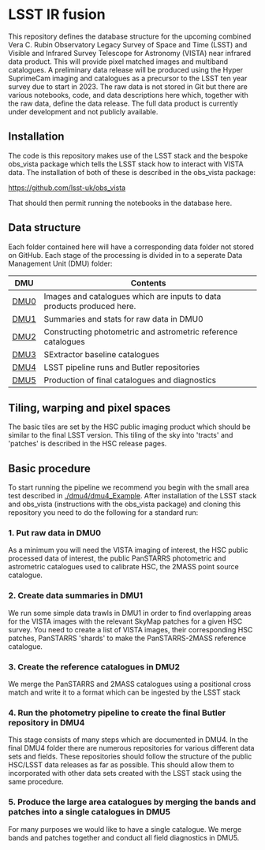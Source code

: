 # LSST IR fusion

This repository defines the database structure for the upcoming combined Vera C. Rubin Observatory Legacy Survey of Space and Time (LSST) and Visible and Infrared Survey Telescope for Astronomy (VISTA) near infrared data product. This will provide pixel matched images and multiband catalogues. A preliminary data release will be produced using the Hyper SuprimeCam imaging and catalogues as a precursor to the LSST ten year survey due to start in 2023. The raw data is not stored in Git but there are various notebooks, code, and data descriptions here which, together with the raw data, define the data release. The full data product is currently under development and not publicly available. 

## Installation

The code is this repository makes use of the LSST stack and the bespoke obs_vista package which tells the LSST stack how to interact with VISTA data. The installation of both of these is described in the obs_vista package:

https://github.com/lsst-uk/obs_vista

That should then permit running the notebooks in the database here. 


## Data structure

Each folder contained here will have a corresponding data folder not stored on GitHub. Each stage of the processing is divided in to a seperate Data Management Unit (DMU) folder:

 DMU               |  Contents
-------------------|------------------------------------------
 [DMU0](dmu0)      |  Images and catalogues which are inputs to data products produced here.
 [DMU1](dmu1)      |  Summaries and stats for raw data in DMU0
 [DMU2](dmu2)      |  Constructing photometric and astrometric reference catalogues
 [DMU3](dmu3)      |  SExtractor baseline catalogues
 [DMU4](dmu4)      |  LSST pipeline runs and Butler repositories
 [DMU5](dmu5)      |  Production of final catalogues and diagnostics



## Tiling, warping and pixel spaces

The basic tiles are set by the HSC public imaging product which should be similar to the final LSST version. This tiling of the sky into 'tracts' and 'patches' is described in the HSC release pages.

## Basic procedure

To start running the pipeline we recommend you begin with the small area test described in [./dmu4/dmu4_Example](./dmu4/dmu4_Example). After installation of the LSST stack and obs_vista (instructions with the obs_vista package) and cloning this repository you need to do the following for a standard run:

### 1. Put raw data in DMU0

As a minimum you will need the VISTA imaging of interest, the HSC public processed data of interest, the public PanSTARRS photometric and astrometric catalogues used to calibrate HSC, the 2MASS point source catalogue.

### 2. Create data summaries in DMU1

We run some simple data trawls in DMU1 in order to find overlapping areas for the VISTA images with the relevant SkyMap patches for a given HSC survey. You need to create a list of VISTA images, their corresponding HSC patches, PanSTARRS 'shards' to make the PanSTARRS-2MASS reference catalogue.

### 3. Create the reference catalogues in DMU2

We merge the PanSTARRS and 2MASS catalogues using a positional cross match and write it to a format which can be ingested by the LSST stack

### 4. Run the photometry pipeline to create the final Butler repository in DMU4

This stage consists of many steps which are documented in DMU4. In the final DMU4 folder there are numerous repositories for various different data sets and fields. These repositories should follow the structure of the public HSC/LSST data releases as far as possible. This should allow them to incorporated with other data sets created with the LSST stack using the same procedure.

### 5. Produce the large area catalogues by merging the bands and patches into a single catalogues in DMU5

For many purposes we would like to have a single catalogue. We merge bands and patches together and conduct all field diagnostics in DMU5.




